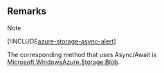## Remarks  
  
> [!NOTE]
>  [!INCLUDE[azure-storage-async-alert](../Token/azure-storage-async-alert_md.md)]  
>   
>  The corresponding method that uses Async/Await is   [Microsoft.WindowsAzure.Storage.Blob](assetId:///N:Microsoft.WindowsAzure.Storage.Blob?qualifyHint=False&autoUpgrade=True).
